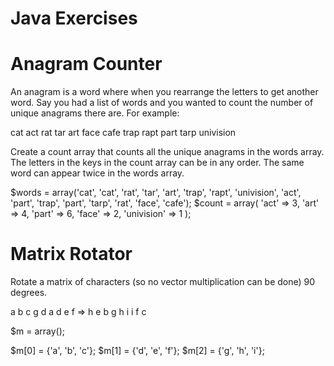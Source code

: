 Java Exercises
==============

Anagram Counter
===============

An anagram is a word where when you rearrange the letters to get another word.
Say you had a list of words and you wanted to count the number of unique anagrams there are. For example:

cat act
rat tar art
face cafe
trap rapt part tarp
univision
      
Create a count array that counts all the unique anagrams in the words array.
The letters in the keys in the count array can be in any order. The same word can appear twice in the words array.

$words = array('cat', 'cat', 'rat', 'tar', 'art', 'trap', 'rapt', 'univision', 'act', 'part', 'trap', 'part', 'tarp', 'rat', 'face', 'cafe');
$count = array( 'act' => 3,
        'art' => 4,
        'part' => 6,
        'face' => 2,
        'univision' => 1 );
        
Matrix Rotator
==============

Rotate a matrix of characters (so no vector multiplication can be done) 90 degrees.

a b c      g d a
d e f  =>  h e b
g h i      i f c

$m = array();

$m[0] = {'a', 'b', 'c'};
$m[1] = {'d', 'e', 'f'};
$m[2] = {'g', 'h', 'i'};
